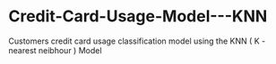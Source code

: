 # Credit-Card-Usage-Model---KNN
Customers credit card usage classification model using the KNN ( K - nearest neibhour ) Model

